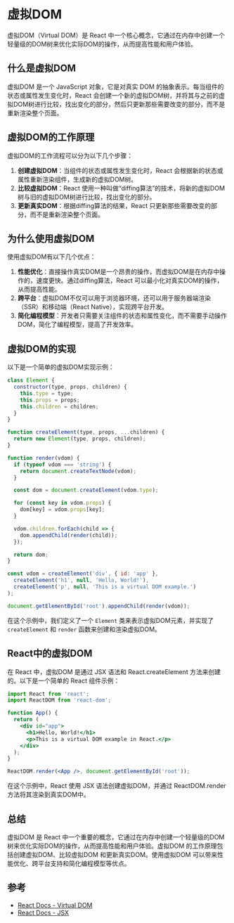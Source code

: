 # 虚拟DOM

虚拟DOM（Virtual DOM）是 React 中一个核心概念，它通过在内存中创建一个轻量级的DOM树来优化实际DOM的操作，从而提高性能和用户体验。

## 什么是虚拟DOM

虚拟DOM 是一个 JavaScript 对象，它是对真实 DOM 的抽象表示。每当组件的状态或属性发生变化时，React 会创建一个新的虚拟DOM树，并将其与之前的虚拟DOM树进行比较，找出变化的部分，然后只更新那些需要改变的部分，而不是重新渲染整个页面。

## 虚拟DOM的工作原理

虚拟DOM的工作流程可以分为以下几个步骤：

1. **创建虚拟DOM**：当组件的状态或属性发生变化时，React 会根据新的状态或属性重新渲染组件，生成新的虚拟DOM树。
2. **比较虚拟DOM**：React 使用一种叫做“diffing算法”的技术，将新的虚拟DOM树与旧的虚拟DOM树进行比较，找出变化的部分。
3. **更新真实DOM**：根据diffing算法的结果，React 只更新那些需要改变的部分，而不是重新渲染整个页面。

## 为什么使用虚拟DOM

使用虚拟DOM有以下几个优点：

1. **性能优化**：直接操作真实DOM是一个昂贵的操作，而虚拟DOM是在内存中操作的，速度更快。通过diffing算法，React 可以最小化对真实DOM的操作，从而提高性能。
2. **跨平台**：虚拟DOM不仅可以用于浏览器环境，还可以用于服务器端渲染（SSR）和移动端（React Native），实现跨平台开发。
3. **简化编程模型**：开发者只需要关注组件的状态和属性变化，而不需要手动操作DOM，简化了编程模型，提高了开发效率。

## 虚拟DOM的实现

以下是一个简单的虚拟DOM实现示例：

```javascript
class Element {
  constructor(type, props, children) {
    this.type = type;
    this.props = props;
    this.children = children;
  }
}

function createElement(type, props, ...children) {
  return new Element(type, props, children);
}

function render(vdom) {
  if (typeof vdom === 'string') {
    return document.createTextNode(vdom);
  }

  const dom = document.createElement(vdom.type);

  for (const key in vdom.props) {
    dom[key] = vdom.props[key];
  }

  vdom.children.forEach(child => {
    dom.appendChild(render(child));
  });

  return dom;
}

const vdom = createElement('div', { id: 'app' },
  createElement('h1', null, 'Hello, World!'),
  createElement('p', null, 'This is a virtual DOM example.')
);

document.getElementById('root').appendChild(render(vdom));
```

在这个示例中，我们定义了一个 `Element` 类来表示虚拟DOM元素，并实现了 `createElement` 和 `render` 函数来创建和渲染虚拟DOM。

## React中的虚拟DOM

在 React 中，虚拟DOM 是通过 JSX 语法和 React.createElement 方法来创建的。以下是一个简单的 React 组件示例：

```jsx
import React from 'react';
import ReactDOM from 'react-dom';

function App() {
  return (
    <div id="app">
      <h1>Hello, World!</h1>
      <p>This is a virtual DOM example in React.</p>
    </div>
  );
}

ReactDOM.render(<App />, document.getElementById('root'));
```

在这个示例中，React 使用 JSX 语法创建虚拟DOM，并通过 ReactDOM.render 方法将其渲染到真实DOM中。

## 总结

虚拟DOM 是 React 中一个重要的概念，它通过在内存中创建一个轻量级的DOM树来优化实际DOM的操作，从而提高性能和用户体验。虚拟DOM 的工作原理包括创建虚拟DOM、比较虚拟DOM 和更新真实DOM。使用虚拟DOM 可以带来性能优化、跨平台支持和简化编程模型等优点。

## 参考

- [React Docs - Virtual DOM](https://react.dev/learn/optimizing-performance#virtual-dom)
- [React Docs - JSX](https://react.dev/reference/react/jsx)
